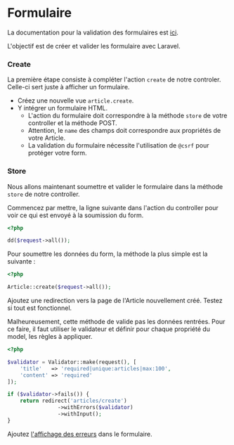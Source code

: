 # Formulaire

La documentation pour la validation des formulaires est [ici](https://laravel.com/docs/master/validation).

L'objectif est de créer et valider les formulaire avec Laravel.

### Create

La première étape consiste à compléter l'action `create` de notre controler.
Celle-ci sert juste à afficher un formulaire.

- Créez une nouvelle vue `article.create`.
- Y intégrer un formulaire HTML. 
    - L'action du formulaire doit correspondre à la méthode `store` de votre controller et la méthode POST.
    - Attention, le `name` des champs doit correspondre aux propriétés de votre Article.
    - La validation du formulaire nécessite l'utilisation de `@csrf` pour protéger votre form. 


### Store

Nous allons maintenant soumettre et valider le formulaire dans la méthode `store` de notre controller.

Commencez par mettre, la ligne suivante dans l'action du controller pour voir ce qui est envoyé à la soumission du form.

```php
<?php

dd($request->all());

```

Pour soumettre les données du form, la méthode la plus simple est la suivante :

```php
<?php

Article::create($request->all());
```

Ajoutez une redirection vers la page de l'Article nouvellement créé. Testez si tout est fonctionnel.

Malheureusement, cette méthode de valide pas les données rentrées.
Pour ce faire, il faut utiliser le validateur et définir pour chaque propriété du model, les règles à appliquer.

```php
<?php

$validator = Validator::make(request(), [
    'title'   => 'required|unique:articles|max:100',
    'content' => 'required'
]);

if ($validator->fails()) {
    return redirect('articles/create')
                ->withErrors($validator)
                ->withInput();
}

```

Ajoutez [l'affichage des erreurs](https://laravel.com/docs/master/validation#working-with-error-messages) dans le formulaire.